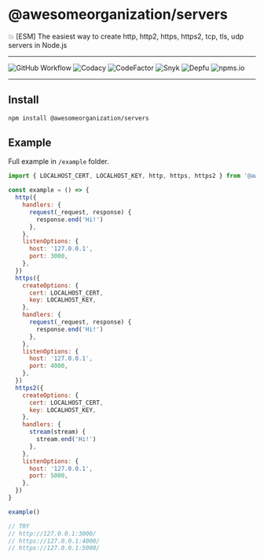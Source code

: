 # @awesomeorganization/servers

:boom: [ESM] The easiest way to create http, http2, https, https2, tcp, tls, udp servers in Node.js

---

![GitHub Workflow](https://img.shields.io/github/workflow/status/awesomeorganization/servers/npm-publish?style=flat-square)
![Codacy](https://img.shields.io/codacy/grade/6f224801be0543b99e8ee12db87f9316?style=flat-square)
![CodeFactor](https://img.shields.io/codefactor/grade/github/awesomeorganization/servers?style=flat-square)
![Snyk](https://img.shields.io/snyk/vulnerabilities/npm/@awesomeorganization/servers?style=flat-square)
![Depfu](https://img.shields.io/depfu/awesomeorganization/servers?style=flat-square)
![npms.io](https://img.shields.io/npms-io/final-score/@awesomeorganization/servers?style=flat-square)

---

## Install

```sh
npm install @awesomeorganization/servers
```

## Example

Full example in `/example` folder.

```js
import { LOCALHOST_CERT, LOCALHOST_KEY, http, https, https2 } from '@awesomeorganization/servers'

const example = () => {
  http({
    handlers: {
      request(_request, response) {
        response.end('Hi!')
      },
    },
    listenOptions: {
      host: '127.0.0.1',
      port: 3000,
    },
  })
  https({
    createOptions: {
      cert: LOCALHOST_CERT,
      key: LOCALHOST_KEY,
    },
    handlers: {
      request(_request, response) {
        response.end('Hi!')
      },
    },
    listenOptions: {
      host: '127.0.0.1',
      port: 4000,
    },
  })
  https2({
    createOptions: {
      cert: LOCALHOST_CERT,
      key: LOCALHOST_KEY,
    },
    handlers: {
      stream(stream) {
        stream.end('Hi!')
      },
    },
    listenOptions: {
      host: '127.0.0.1',
      port: 5000,
    },
  })
}

example()

// TRY
// http://127.0.0.1:3000/
// https://127.0.0.1:4000/
// https://127.0.0.1:5000/
```
